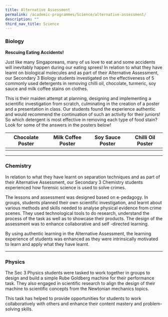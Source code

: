 ```yaml
---
title: Alternative Assessment
permalink: /academic-programmes/Science/alternative-assessment/
description: ""
third_nav_title: Science
---
```

### Biology

**Rescuing Eating Accidents!**

Just like many Singaporeans, many of us love to eat and some accidents will inevitably happen during our eating sprees! In relation to what they have learnt on biological molecules and as part of their Alternative Assessment, our Secondary 3 Biology students investigated on the effectiveness of 5 commonly used detergents in removing chilli oil, chocolate, turmeric, soy sauce and milk coffee stains on clothes.

This is their maiden attempt at planning, designing and implementing a scientific investigation from scratch, culminating in the creation of a poster and a presentation in class. Our students found the experience authentic and would recommend the continuation of such an activity for their juniors! So which detergent is most effective in removing each type of food stain? Look for some of the answers in the posters below!



| Chocolate Poster | Milk Coffee Poster | Soy Sauce Poster | Chilli Oil Poster |
| -------- | -------- | -------- | -------- |
| [](/files/Science/1%20Chocolate%20Poster.pdf)     | [](/files/Science/2%20Milk%20Coffee%20Poster.pdf)     | [](/files/Science/3%20Soy%20Sauce%20Poster.pdf)     | [](/files/Science/4%20Chilli%20Oil%20Poster.pdf) 

<hr>

### Chemistry

In relation to what they have learnt on separation techniques and as part of their Alternative Assessment, our Secondary 3 Chemistry students experienced how forensic science is used to solve crimes. 

The lessons and assessment was designed based on e-pedagogy. In groups, students planned their own scientific investigation, and learnt about various methods and skills needed to analyse physical evidence from crime scenes. They used technological tools to do research, understand the process of the task as well as to showcase their products. The design of the assessment was to enhance collaborative and self -directed learning. 

By using authentic learning in the Alternative Assessment, the learning experience of students was enhanced as they were intrinsically motivated to learn and apply what they have learnt.

<hr>

### Physics

The Sec 3 Physics students were tasked to work together in groups to design and build a simple Rube Goldberg machine for their performance task. They also engaged in scientific research to align the design of their machine to scientific concepts from the Newtonian mechanics topics.

This task has helped to provide opportunities for students to work collaboratively with others and enhance their content mastery and problem-solving skills.